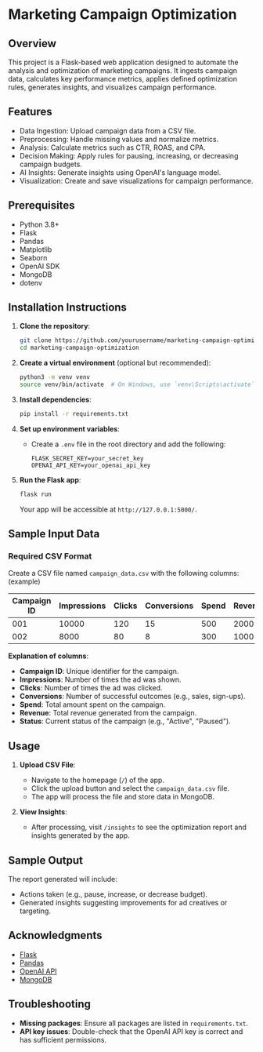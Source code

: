 


# Marketing Campaign Optimization

## Overview
This project is a Flask-based web application designed to automate the analysis and optimization of marketing campaigns. It ingests campaign data, calculates key performance metrics, applies defined optimization rules, generates insights, and visualizes campaign performance.

## Features
- Data Ingestion: Upload campaign data from a CSV file.
- Preprocessing: Handle missing values and normalize metrics.
- Analysis: Calculate metrics such as CTR, ROAS, and CPA.
- Decision Making: Apply rules for pausing, increasing, or decreasing campaign budgets.
- AI Insights: Generate insights using OpenAI's language model.
- Visualization: Create and save visualizations for campaign performance.

## Prerequisites
- Python 3.8+
- Flask
- Pandas
- Matplotlib
- Seaborn
- OpenAI SDK
- MongoDB
- dotenv

## Installation Instructions

1. **Clone the repository**:
   ```bash
   git clone https://github.com/yourusername/marketing-campaign-optimization.git
   cd marketing-campaign-optimization
   ```

2. **Create a virtual environment** (optional but recommended):
   ```bash
   python3 -m venv venv
   source venv/bin/activate  # On Windows, use `venv\Scripts\activate`
   ```

3. **Install dependencies**:
   ```bash
   pip install -r requirements.txt
   ```

4. **Set up environment variables**:
   - Create a `.env` file in the root directory and add the following:
     ```env
     FLASK_SECRET_KEY=your_secret_key
     OPENAI_API_KEY=your_openai_api_key
     ```

5. **Run the Flask app**:
   ```bash
   flask run
   ```

   Your app will be accessible at `http://127.0.0.1:5000/`.

## Sample Input Data

### Required CSV Format
Create a CSV file named `campaign_data.csv` with the following columns: (example)

| Campaign ID | Impressions | Clicks | Conversions | Spend | Revenue | Status  |
|-------------|-------------|--------|-------------|-------|---------|---------|
| 001         | 10000       | 120    | 15          | 500   | 2000    | Active  |
| 002         | 8000        | 80     | 8           | 300   | 1000    | Active  |

**Explanation of columns**:
- **Campaign ID**: Unique identifier for the campaign.
- **Impressions**: Number of times the ad was shown.
- **Clicks**: Number of times the ad was clicked.
- **Conversions**: Number of successful outcomes (e.g., sales, sign-ups).
- **Spend**: Total amount spent on the campaign.
- **Revenue**: Total revenue generated from the campaign.
- **Status**: Current status of the campaign (e.g., "Active", "Paused").

## Usage

1. **Upload CSV File**:
   - Navigate to the homepage (`/`) of the app.
   - Click the upload button and select the `campaign_data.csv` file.
   - The app will process the file and store data in MongoDB.

2. **View Insights**:
   - After processing, visit `/insights` to see the optimization report and insights generated by the app.

## Sample Output
The report generated will include:
- Actions taken (e.g., pause, increase, or decrease budget).
- Generated insights suggesting improvements for ad creatives or targeting.

## Acknowledgments
- [Flask](https://flask.palletsprojects.com/)
- [Pandas](https://pandas.pydata.org/)
- [OpenAI API](https://platform.openai.com/)
- [MongoDB](https://www.mongodb.com/)

## Troubleshooting
- **Missing packages**: Ensure all packages are listed in `requirements.txt`.
- **API key issues**: Double-check that the OpenAI API key is correct and has sufficient permissions.

